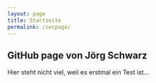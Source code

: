 ```yaml
---
layout: page
title: Startseite
permalink: /secpage/
---
```

## GitHub page von Jörg Schwarz

Hier steht nicht viel, weil es erstmal ein Test ist...
